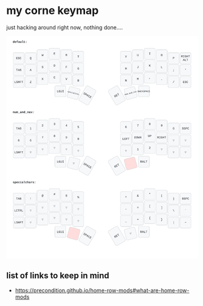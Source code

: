 # my corne keymap
just hacking around right now, nothing done....

<img src="./keymap-drawer/corne.svg">



## list of links to keep in mind
* https://precondition.github.io/home-row-mods#what-are-home-row-mods